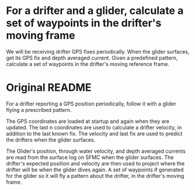 # For a drifter and a glider, calculate a set of waypoints in the drifter's moving frame

We will be receiving drifter GPS fixes periodically.
When the glider surfaces, get its GPS fix and depth averaged current.
Given a predefined pattern, calculate a set of waypoints in the drifter's moving reference frame.

# Original README

For a drifter reporting a GPS position periodically, 
follow it with a glider flying a prescribed pattern.

The GPS coordinates are loaded at startup and again when they are updated.
The last n coordinates are used to calculate a drifter velocity, 
in addition to the last known fix. 
The velocity and last fix are used to predict the drifters when the glider surfaces.

The Glider's position, through water velocity, and depth averaged currents are
read from the surface log on SFMC when the glider surfaces.
The drifter's expected position and velocity are then used to project where the drifter will be
when the glider dives again. A set of waypoints if generated for the glider so it will fly a 
pattern about the drifter, in the drifter's moving frame.

